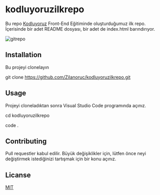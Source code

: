 # kodluyoruzilkrepo
Bu repo [Kodluyoruz](https://www.kodluyoruz.org/) Front-End Eğitiminde oluşturduğumuz ilk repo. İçerisinde bir adet README dosyası, bir adet de index.html barındırıyor.

![gitrepo](https://user-images.githubusercontent.com/76184821/184106171-8f9d3aa5-1b9b-4c7b-81d6-cfdbd3b146bf.png)


## Installation 

Bu projeyi clonelayın

git clone  https://github.com/Zilanoruc/kodluyoruzilkrepo.git

## Usage 
Projeyi cloneladıktan sonra Visual Studio Code programında açınız.

cd kodluyoruzilkrepo

code .

## Contributing

Pull requestler kabul edilir. Büyük değişiklikler için, lütfen önce neyi değiştirmek istediğinizi tartışmak için bir konu açınız.

## Licanse
[MIT](https://choosealicense.com/licenses/mit/)
